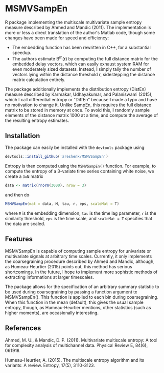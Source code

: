 # MSMVSampEn
R package implementing the multiscale multivariate sample entropy
measure described by Ahmed and Mandic (2011). The implementation is more or less
a direct translation of the author's Matlab code, though some changes have been
made for speed and efficiency:

* The embedding function has been rewritten in C++,
for a substantial speedup. 
* The authors estimate B<sup>m</sup>(r) by computing the full distance matrix
for the embedded delay vectors, which can easily exhaust system RAM for even
moderately sized datasets. Instead, I simply tally the number of vectors lying
within the distance threshold r, sidestepping the distance matrix calculation
entirely.

The package additionally implements the distribution entropy (DistEn) measure described by Karmakar, Udhayakumar, and Palaniswami (2015), which I call differential entropy or "DiffEn" because I made a typo and have no motivation to change it. Unlike SampEn, this requires the full distance matrix to be stored in memory at once. To avoid this, I randomly sample elements of the distance matrix 1000 at a time, and compute the average of the resulting entropy estimates.

## Installation
The package can easily be installed with the `devtools` package using
```r
devtools::install_github('areshenk/MSMVSampEn')
```
Entropy is then computed using the `MSMVSampEn()` function. For example, 
to compute the entropy of a 3-variate time series containing white noise,
we create a `3xN` matrix
```r
data <- matrix(rnorm(3000), nrow = 3)
```
and then do
```r
MSMVSampEn(mat = data, M, tau, r, eps, scaleMat = T)
```
where `M` is the embedding dimension, `tau` is the time lag parameter, `r` is the 
similarity threshold, `eps` is the time scale, and `scaleMat = T` specifies that the data are scaled.

## Features
MSMVSampEn is capable of computing sample entropy for univariate or multivariate signals at arbitrary time scales. Currently, it only implements the coarsegraining procedure described by Ahmed and Mandic, although, as Humeau-Heurtier (2015) points out, this method has serious shortcomings. In the future, I hope to implement more sophistic methods of extracting informations at larger timescales. 

The package allows for the specification of an arbitrary summary statistic to be used during coarsegraining by passing a function argument to MSMVSampEn(). This function is applied to each bin during coarsegraining. When this function in the mean (default), this gives the usual sample entropy, though, as Humeau-Heurtier mentions, other statistics (such as higher moments), are occasionally interesting.

## References
Ahmed, M. U., & Mandic, D. P. (2011). Multivariate multiscale entropy: A tool for complexity analysis of multichannel data. Physical Review E, 84(6), 061918.

Humeau-Heurtier, A. (2015). The multiscale entropy algorithm and its variants: A review. Entropy, 17(5), 3110-3123.
